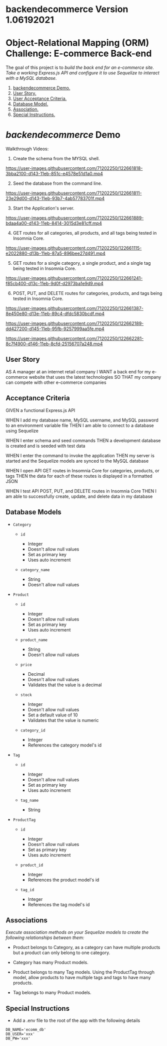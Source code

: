 # backendecommerce Version 1.06192021
# Object-Relational Mapping (ORM) Challenge: E-commerce Back-end

The goal of this project is to *build the back end for an e-commerce site. Take a working Express.js API and configure it to use Sequelize to interact with a MySQL database.*

1. [ backendecommerce Demo. ](#demo)
2. [ User Story. ](#story)
3. [ User Acceptance Criteria. ](#uac)
4. [ Database Model. ](#mod)
5. [ Association. ](#ass)
6. [ Special Instructions. ](#how)

<a name="demo"></a>

# *backendecommerce* Demo

Walkthrough Videos:

1. Create the schema from the MYSQL shell. 

https://user-images.githubusercontent.com/71202250/122661818-3bba2100-d143-11eb-851c-e4578e51d1a0.mp4

2. Seed the database from the command line.

https://user-images.githubusercontent.com/71202250/122661811-23e29d00-d143-11eb-93b7-4ab57783701f.mp4

3. Start the Application's server. 

https://user-images.githubusercontent.com/71202250/122661889-bdaa4a00-d143-11eb-8414-3015d3e81cff.mp4

4. GET routes for all categories, all products, and all tags being tested in Insomnia Core.

https://user-images.githubusercontent.com/71202250/122661115-e2022880-d13b-11eb-87a5-896bee27d491.mp4

5. GET routes for a single category, a single product, and a single tag being tested in Insomnia Core.

https://user-images.githubusercontent.com/71202250/122661241-f85cb400-d13c-11eb-9d0f-d2973ba1e9d9.mp4

6. POST, PUT, and DELETE routes for categories, products, and tags being tested in Insomnia Core.

https://user-images.githubusercontent.com/71202250/122661387-8e450e80-d13e-11eb-89c4-dfdc5830bcdf.mp4


https://user-images.githubusercontent.com/71202250/122662189-dd427200-d145-11eb-95fb-9257999aa5fe.mp4


https://user-images.githubusercontent.com/71202250/122662281-8c7f4900-d146-11eb-8cfd-25156707a248.mp4

<a name="story"></a>
## User Story

AS A manager at an internet retail company
I WANT a back end for my e-commerce website that uses the latest technologies
SO THAT my company can compete with other e-commerce companies

<a name="uac"></a>
## Acceptance Criteria

GIVEN a functional Express.js API

WHEN I add my database name, MySQL username, and MySQL password to an environment variable file
THEN I am able to connect to a database using Sequelize

WHEN I enter schema and seed commands
THEN a development database is created and is seeded with test data

WHEN I enter the command to invoke the application
THEN my server is started and the Sequelize models are synced to the MySQL database

WHEN I open API GET routes in Insomnia Core for categories, products, or tags
THEN the data for each of these routes is displayed in a formatted JSON

WHEN I test API POST, PUT, and DELETE routes in Insomnia Core
THEN I am able to successfully create, update, and delete data in my database

<a name="mod"></a>
## Database Models

- `Category`

    - `id`
        - Integer
        - Doesn't allow null values
        - Set as primary key
        - Uses auto increment

    - `category_name`
        - String
        - Doesn't allow null values

- `Product`

    - `id`
        - Integer
        - Doesn't allow null values
        - Set as primary key
        - Uses auto increment

    - `product_name`
        - String
        - Doesn't allow null values

    - `price`
        - Decimal
        - Doesn't allow null values
        - Validates that the value is a decimal

    - `stock`
        - Integer
        - Doesn't allow null values
        - Set a default value of 10
        - Validates that the value is numeric

    - `category_id`
        - Integer
        - References the category model's id

- `Tag`

    - `id`
        - Integer
        - Doesn't allow null values
        - Set as primary key
        - Uses auto increment

    - `tag_name`
        - String

- `ProductTag`

    - `id`
        - Integer
        - Doesn't allow null values
        - Set as primary key
        - Uses auto increment

    - `product_id`
        - Integer
        - References the product model's id

    - `tag_id`
        - Integer
        - References the tag model's id

<a name="ass"></a>
## Associations

*Execute association methods on your Sequelize models to create the following relationships between them:*

- Product belongs to Category, as a category can have multiple products but a product can only belong to one category.

- Category has many Product models.

- Product belongs to many Tag models. Using the ProductTag through model, allow products to have multiple tags and tags to have many products.

- Tag belongs to many Product models.

<a name="how"></a>
## Special Instructions

- Add a .env file to the root of the app with the following details

```text
DB_NAME='ecomm_db'
DB_USER='xxx'
DB_PW='xxx'
```
